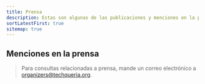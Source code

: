 ```yaml
---
title: Prensa
description: Estas son algunas de las publicaciones y menciones en la prensa sobre Techqueria y sus miembros.
sortLatestFirst: true
sitemap: true
---
```


## Menciones en la prensa

> Para consultas relacionadas a prensa, mande un correo electrónico a [organizers@techqueria.org](mailto:organizers@techqueria.org).
